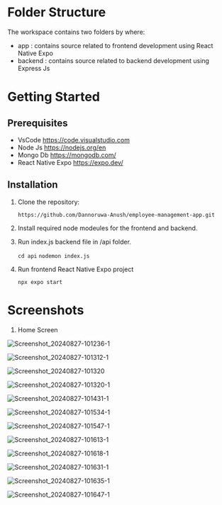 # Folder Structure

The workspace contains two folders by where:
 - app : contains source related to frontend development using React Native Expo
 - backend : contains source related to backend development using Express Js

# Getting Started
## Prerequisites
  -  VsCode https://code.visualstudio.com
  -  Node Js https://nodejs.org/en
  -  Mongo Db https://mongodb.com/
  -  React Native Expo https://expo.dev/
    
## Installation

 1. Clone the repository:

    `https://github.com/Dannoruwa-Anush/employee-management-app.git`

 2. Install required node modeules for the frontend and backend.
 3. Run index.js backend file in /api folder.

    `cd api`
    `nodemon index.js`
  
 4. Run frontend React Native Expo project
    
      `npx expo start`

# Screenshots

 1. Home Screen

   ![Screenshot_20240827-101236-1](https://github.com/user-attachments/assets/785fa700-6ca6-41c6-ae8d-330b6e274af6)

   ![Screenshot_20240827-101312-1](https://github.com/user-attachments/assets/21e68103-7a41-403f-a665-dd8389bee850)

   ![Screenshot_20240827-101320](https://github.com/user-attachments/assets/a1d141d6-8a92-4317-9703-103bfaa1a325)

   ![Screenshot_20240827-101320-1](https://github.com/user-attachments/assets/4f3b5b19-73b8-4677-a83e-527537aaecad)

   ![Screenshot_20240827-101431-1](https://github.com/user-attachments/assets/39c11614-0392-4fe0-afa8-511b5d24f740)

   ![Screenshot_20240827-101534-1](https://github.com/user-attachments/assets/eeb0ed49-c352-4299-9b42-8fca0969491b)

   ![Screenshot_20240827-101547-1](https://github.com/user-attachments/assets/a787077d-fcfb-47e8-a014-e2edfd8c6c14)

   ![Screenshot_20240827-101613-1](https://github.com/user-attachments/assets/12966beb-c0b2-4982-9a9d-15579c97d648)

   ![Screenshot_20240827-101618-1](https://github.com/user-attachments/assets/c718f196-1092-4a00-9b38-2586c722ae36)

   ![Screenshot_20240827-101631-1](https://github.com/user-attachments/assets/6ba3f422-13f9-4061-bdc5-0ce7a636b421)

   ![Screenshot_20240827-101635-1](https://github.com/user-attachments/assets/812f318a-e316-41e2-aa7b-967ee8c97c5a)

  ![Screenshot_20240827-101647-1](https://github.com/user-attachments/assets/53f71493-d6ea-428f-85c7-be3e7e34380f)





